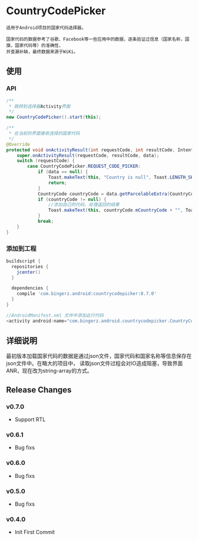 # CountryCodePicker

    适用于Android项目的国家代码选择器。

    国家代码的数据参考了谷歌、Facebook等一些应用中的数据，逐条验证过信息（国家名称，国旗，国家代码等）的准确性，
    并查漏补缺，最终数据来源于WiKi。

## 使用

### API
```java
/**
 * 跳转到选择器Activity界面
 */
new CountryCodePicker().start(this);

/**
 * 在当前的界面接收选择的国家代码
 */
@Override
protected void onActivityResult(int requestCode, int resultCode, Intent data) {
    super.onActivityResult(requestCode, resultCode, data);
    switch (requestCode) {
        case CountryCodePicker.REQUEST_CODE_PICKER:
            if (data == null) {
                Toast.makeText(this, "Country is null", Toast.LENGTH_SHORT).show();
                return;
            }
            CountryCode countryCode = data.getParcelableExtra(CountryCodePicker.EXTRA_CODE);
            if (countryCode != null) {
                //添加自己的代码，处理返回的结果
                Toast.makeText(this, countryCode.mCountryCode + "", Toast.LENGTH_SHORT).show();
            }
            break;
    }
}
```

### 添加到工程

```groovy
buildscript {
  repositories {
    jcenter()
  }

  dependencies {
    compile 'com.bingerz.android:countrycodepicker:0.7.0'
  }
}
```

```java
//AndroidManifest.xml 文件中添加此行代码
<activity android:name="com.bingerz.android.countrycodepicker.CountryCodeActivity" />
```
## 详细说明

最初版本加载国家代码的数据是通过json文件，国家代码和国家名称等信息保存在json文件中。在略大的项目中，
读取json文件过程会对IO造成阻塞，导致界面ANR，现在改为string-array的方式。

## Release Changes
### v0.7.0
 - Support RTL
### v0.6.1
 - Bug fixs
### v0.6.0
 - Bug fixs
### v0.5.0
 - Bug fixs
### v0.4.0
 - Init First Commit